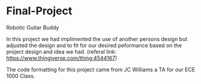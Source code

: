 # Final-Project
Robotic Guitar Buddy

In this project we had implimented the use of another persons design but adjusted the design and to fit for our desired peformance based on the project design and idea we had. (referal link: https://www.thingiverse.com/thing:4544167)

The code formatting for this project came from JC Williams a TA for our ECE 1000 Class.
